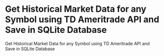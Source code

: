 # Get Historical Market Data for any Symbol using TD Ameritrade API and Save in SQLite Database
Get Historical Market Data for any Symbol using TD Ameritrade API and Save in SQLite Database
